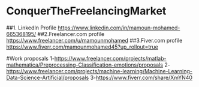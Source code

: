 # ConquerTheFreelancingMarket
##1. LinkedIn Profile
https://www.linkedin.com/in/mamoun-mohamed-665368195/ 
##2.Freelancer.com profile 
https://www.freelancer.com/u/mamounmohamed
##3.Fiver.com profile
https://www.fiverr.com/mamounmohamed45?up_rollout=true

#Work proposals
1-https://www.freelancer.com/projects/matlab-mathematica/Preprocessing-Classification-emotions/proposals
2-https://www.freelancer.com/projects/machine-learning/Machine-Learning-Data-Science-Artificial/proposals
3-https://www.fiverr.com/share/XmYN40
